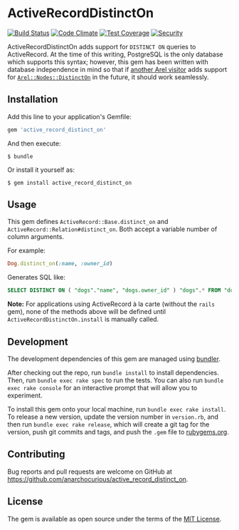 # ActiveRecordDistinctOn

[![Build Status](https://travis-ci.org/anarchocurious/active_record_distinct_on.svg?branch=master)](https://travis-ci.org/anarchocurious/active_record_distinct_on) [![Code Climate](https://codeclimate.com/github/anarchocurious/active_record_distinct_on/badges/gpa.svg)](https://codeclimate.com/github/anarchocurious/active_record_distinct_on) [![Test Coverage](https://codeclimate.com/github/anarchocurious/active_record_distinct_on/badges/coverage.svg)](https://codeclimate.com/github/anarchocurious/active_record_distinct_on/coverage)  [![Security](https://hakiri.io/github/anarchocurious/active_record_distinct_on/master.svg)](https://hakiri.io/github/anarchocurious/active_record_distinct_on/master)

ActiveRecordDistinctOn adds support for `DISTINCT ON` queries to ActiveRecord. At the time of this writing, PostgreSQL is the only database which supports this syntax; however, this gem has been written with database independence in mind so that if [another Arel visitor](https://github.com/rails/arel/tree/master/lib/arel/visitors) adds support for [`Arel::Nodes::DistinctOn`](https://github.com/rails/arel/blob/master/lib/arel/nodes/unary.rb) in the future, it should work seamlessly.

## Installation

Add this line to your application's Gemfile:

```ruby
gem 'active_record_distinct_on'
```

And then execute:

    $ bundle

Or install it yourself as:

    $ gem install active_record_distinct_on

## Usage

This gem defines `ActiveRecord::Base.distinct_on` and `ActiveRecord::Relation#distinct_on`. Both accept a variable number of column arguments.

For example:

```ruby
Dog.distinct_on(:name, :owner_id)
```

Generates SQL like:

```sql
SELECT DISTINCT ON ( "dogs"."name", "dogs.owner_id" ) "dogs".* FROM "dogs"
```

**Note:** For applications using ActiveRecord à la carte (without the `rails` gem), none of the methods above will be defined until `ActiveRecordDistinctOn.install` is manually called.

## Development

The development dependencies of this gem are managed using [bundler](https://rubygems.org/gems/bundler).

After checking out the repo, run `bundle install` to install dependencies. Then, run `bundle exec rake spec` to run the tests. You can also run `bundle exec rake console` for an interactive prompt that will allow you to experiment.

To install this gem onto your local machine, run `bundle exec rake install`. To release a new version, update the version number in `version.rb`, and then run `bundle exec rake release`, which will create a git tag for the version, push git commits and tags, and push the `.gem` file to [rubygems.org](https://rubygems.org).

## Contributing

Bug reports and pull requests are welcome on GitHub at https://github.com/anarchocurious/active_record_distinct_on.


## License

The gem is available as open source under the terms of the [MIT License](http://opensource.org/licenses/MIT).
